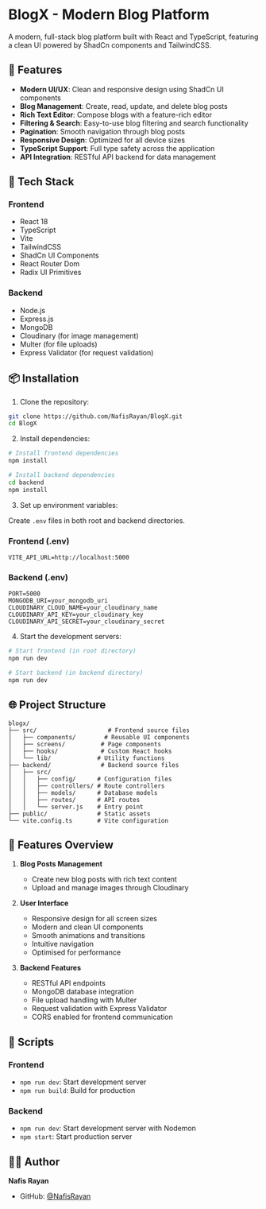 # BlogX - Modern Blog Platform

A modern, full-stack blog platform built with React and TypeScript, featuring a clean UI powered by ShadCn components and TailwindCSS.

## 🌟 Features

- **Modern UI/UX**: Clean and responsive design using ShadCn UI components
- **Blog Management**: Create, read, update, and delete blog posts
- **Rich Text Editor**: Compose blogs with a feature-rich editor
- **Filtering & Search**: Easy-to-use blog filtering and search functionality
- **Pagination**: Smooth navigation through blog posts
- **Responsive Design**: Optimized for all device sizes
- **TypeScript Support**: Full type safety across the application
- **API Integration**: RESTful API backend for data management

## 🚀 Tech Stack

### Frontend
- React 18
- TypeScript
- Vite
- TailwindCSS
- ShadCn UI Components
- React Router Dom
- Radix UI Primitives

### Backend
- Node.js
- Express.js
- MongoDB
- Cloudinary (for image management)
- Multer (for file uploads)
- Express Validator (for request validation)

## 📦 Installation

1. Clone the repository:
```bash
git clone https://github.com/NafisRayan/BlogX.git
cd BlogX
```

2. Install dependencies:
```bash
# Install frontend dependencies
npm install

# Install backend dependencies
cd backend
npm install
```

3. Set up environment variables:

Create `.env` files in both root and backend directories.

### Frontend (.env)
```env
VITE_API_URL=http://localhost:5000
```

### Backend (.env)
```env
PORT=5000
MONGODB_URI=your_mongodb_uri
CLOUDINARY_CLOUD_NAME=your_cloudinary_name
CLOUDINARY_API_KEY=your_cloudinary_key
CLOUDINARY_API_SECRET=your_cloudinary_secret
```

4. Start the development servers:
```bash
# Start frontend (in root directory)
npm run dev

# Start backend (in backend directory)
npm run dev
```

## 🌐 Project Structure

```
blogx/
├── src/                    # Frontend source files
│   ├── components/        # Reusable UI components
│   ├── screens/          # Page components
│   ├── hooks/            # Custom React hooks
│   └── lib/             # Utility functions
├── backend/              # Backend source files
│   ├── src/
│   │   ├── config/      # Configuration files
│   │   ├── controllers/ # Route controllers
│   │   ├── models/      # Database models
│   │   ├── routes/      # API routes
│   │   └── server.js    # Entry point
├── public/              # Static assets
└── vite.config.ts       # Vite configuration
```

## 📱 Features Overview

1. **Blog Posts Management**
   - Create new blog posts with rich text content
   - Upload and manage images through Cloudinary

2. **User Interface**
   - Responsive design for all screen sizes
   - Modern and clean UI components
   - Smooth animations and transitions
   - Intuitive navigation
   - Optimised for performance
   
3. **Backend Features**
   - RESTful API endpoints
   - MongoDB database integration
   - File upload handling with Multer
   - Request validation with Express Validator
   - CORS enabled for frontend communication

## 🔧 Scripts

### Frontend
- `npm run dev`: Start development server
- `npm run build`: Build for production

### Backend
- `npm run dev`: Start development server with Nodemon
- `npm start`: Start production server

## 👨‍💻 Author

**Nafis Rayan**
- GitHub: [@NafisRayan](https://github.com/NafisRayan)
